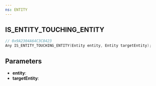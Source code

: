 ```yaml
---
ns: ENTITY
---
```

## IS_ENTITY_TOUCHING_ENTITY

```c
// 0x9A2304A64C3C8423
Any IS_ENTITY_TOUCHING_ENTITY(Entity entity, Entity targetEntity);
```

## Parameters
* **entity**:
* **targetEntity**:
